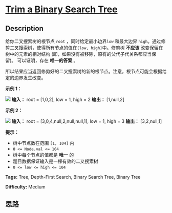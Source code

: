 # [Trim a Binary Search Tree][title]

## Description

给你二叉搜索树的根节点 `root` ，同时给定最小边界`low` 和最大边界 `high`。通过修剪二叉搜索树，使得所有节点的值在`[low,
high]`中。修剪树 **不应该**  改变保留在树中的元素的相对结构 (即，如果没有被移除，原有的父代子代关系都应当保留)。 可以证明，存在
**唯一的答案**  。

所以结果应当返回修剪好的二叉搜索树的新的根节点。注意，根节点可能会根据给定的边界发生改变。



**示例 1：**

![](https://assets.leetcode.com/uploads/2020/09/09/trim1.jpg)
            **输入：** root = [1,0,2], low = 1, high = 2    **输出：** [1,null,2]    

**示例 2：**

![](https://assets.leetcode.com/uploads/2020/09/09/trim2.jpg)
            **输入：** root = [3,0,4,null,2,null,null,1], low = 1, high = 3    **输出：** [3,2,null,1]    



**提示：**

  * 树中节点数在范围 `[1, 104]` 内
  * `0 <= Node.val <= 104`
  * 树中每个节点的值都是 **唯一** 的
  * 题目数据保证输入是一棵有效的二叉搜索树
  * `0 <= low <= high <= 104`


**Tags:** Tree, Depth-First Search, Binary Search Tree, Binary Tree

**Difficulty:** Medium

## 思路

[title]: https://leetcode-cn.com/problems/trim-a-binary-search-tree
